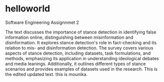 # helloworld
Software Engineering Assignnmet 2

The text discusses the importance of stance detection in identifying false information online, distinguishing between misinformation and disinformation. It explores stance detection's role in fact-checking and its relation to mis- and disinformation detection. The survey covers various aspects of stance detection, including datasets, task formulations, and methods, emphasizing its application in understanding ideological debates and media leanings. Additionally, it outlines different types of stance scenarios and provides examples of datasets used in the research. 
This is the edited updated text. this is mounika.
